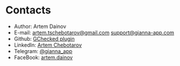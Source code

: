 # Contacts

- Author: Artem Dainov
- E-mail: artem.tschebotarov@gmail.com support@gianna-app.com
- Github: [GChecked plugin](https://github.com/gianna-app/gchecked-plugin)
- LinkedIn: [Artem Chebotarov](https://linkedin.com/in/artem-dainov)
- Telegram: [@gianna_app](https://t.me/gianna_app)
- FaceBook: [artem.dainov](https://facebook.com/artem.dainov)
